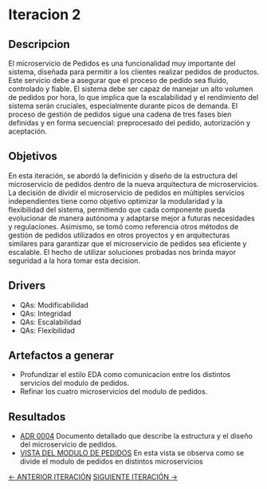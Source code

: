 # Iteracion 2

## Descripcion

El microservicio de Pedidos es una funcionalidad muy importante del sistema, diseñada para permitir a los clientes realizar pedidos de productos. Este servicio debe a asegurar que el proceso de pedido sea fluido, controlado y fiable. El sistema debe ser capaz de manejar un alto volumen de pedidos por hora, lo que implica que la escalabilidad y el rendimiento del sistema serán cruciales, especialmente durante picos de demanda. El proceso de gestión de pedidos sigue una cadena de tres fases bien definidas y en forma secuencial: preprocesado del pedido, autorización y aceptación.

## Objetivos

En esta iteración, se abordó la definición y diseño de la estructura del microservicio de pedidos dentro de la nueva arquitectura de microservicios. La decisión de dividir el microservicio de pedidos en múltiples servicios independientes tiene como objetivo optimizar la modularidad y la flexibilidad del sistema, permitiendo que cada componente pueda evolucionar de manera autónoma y adaptarse mejor a futuras necesidades y regulaciones. Asimismo, se tomó como referencia otros métodos de gestión de pedidos utilizados en otros proyectos y en arquitecturas similares para garantizar que el microservicio de pedidos sea eficiente y escalable. El hecho de utilizar soluciones probadas nos brinda mayor seguridad a la hora tomar esta decision.

## Drivers
* QAs: Modificabilidad
* QAs: Integridad
* QAs: Escalabilidad
* QAs: Flexibilidad

## Artefactos a generar

* Profundizar el estilo EDA como comunicacion entre los distintos servicios del modulo de pedidos.
* Refinar los cuatro microservicios del modulo de pedidos.

## Resultados

* [ADR 0004](/docs/decisiones/0004-estructura-de-microservicio-de-pedidos.md) Documento detallado que describe la estructura y el diseño del microservicio de pedidos.
* [VISTA DEL MODULO DE PEDIDOS](/docs/vistas/Diagrama_de_division_de_microservicios_de_pedidos.png) En esta vista se observa como se divide el modulo de pedidos en distintos microservicios 

[<- ANTERIOR ITERACIÓN](/docs/iteraciones/iteracion-1.md)                       [SIGUIENTE ITERACIÓN ->](/docs/iteraciones/iteracion-3.md)
